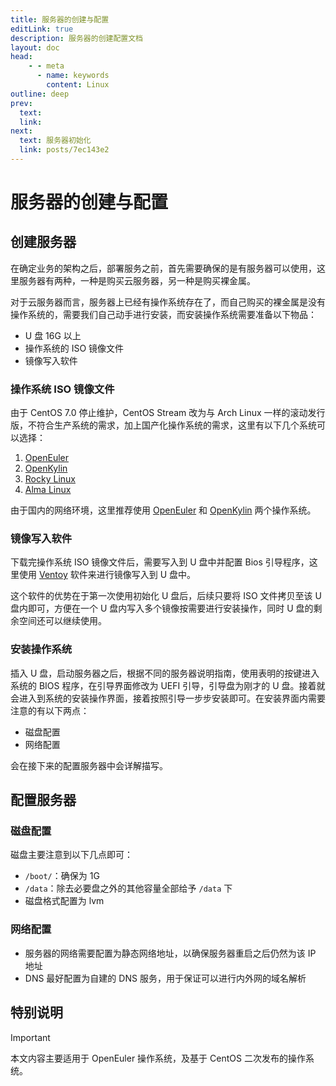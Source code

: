 ```yaml
---
title: 服务器的创建与配置
editLink: true
description: 服务器的创建配置文档
layout: doc
head:
    - - meta
      - name: keywords
        content: Linux
outline: deep
prev:
  text:
  link:
next:
  text: 服务器初始化
  link: posts/7ec143e2
---
```


# 服务器的创建与配置

## 创建服务器

在确定业务的架构之后，部署服务之前，首先需要确保的是有服务器可以使用，这里服务器有两种，一种是购买云服务器，另一种是购买裸金属。

对于云服务器而言，服务器上已经有操作系统存在了，而自己购买的裸金属是没有操作系统的，需要我们自己动手进行安装，而安装操作系统需要准备以下物品：

- U 盘 16G 以上
- 操作系统的 ISO 镜像文件
- 镜像写入软件

### 操作系统 ISO 镜像文件

由于 CentOS 7.0 停止维护，CentOS Stream 改为与 Arch Linux 一样的滚动发行版，不符合生产系统的需求，加上国产化操作系统的需求，这里有以下几个系统可以选择：

1. [OpenEuler](https://www.openeuler.org/zh/download/)
2. [OpenKylin](https://www.openkylin.top/downloads/)
3. [Rocky Linux](https://rockylinux.org/)
4. [Alma Linux](https://almalinux.org/get-almalinux/)

由于国内的网络环境，这里推荐使用 [OpenEuler](https://www.openeuler.org/zh/download/) 和 [OpenKylin](https://www.openkylin.top/downloads/) 两个操作系统。

### 镜像写入软件

下载完操作系统 ISO 镜像文件后，需要写入到 U 盘中并配置 Bios 引导程序，这里使用 [Ventoy](https://www.ventoy.net/en/index.html) 软件来进行镜像写入到 U 盘中。

这个软件的优势在于第一次使用初始化 U 盘后，后续只要将 ISO 文件拷贝至该 U 盘内即可，方便在一个 U 盘内写入多个镜像按需要进行安装操作，同时 U 盘的剩余空间还可以继续使用。

### 安装操作系统

插入 U 盘，启动服务器之后，根据不同的服务器说明指南，使用表明的按键进入系统的 BIOS 程序，在引导界面修改为 UEFI 引导，引导盘为刚才的 U 盘。接着就会进入到系统的安装操作界面，接着按照引导一步步安装即可。在安装界面内需要注意的有以下两点：

- 磁盘配置
- 网络配置

会在接下来的配置服务器中会详解描写。

## 配置服务器

### 磁盘配置

磁盘主要注意到以下几点即可：

- `/boot/`：确保为 1G
- `/data`：除去必要盘之外的其他容量全部给予 `/data` 下
- 磁盘格式配置为 lvm

### 网络配置

- 服务器的网络需要配置为静态网络地址，以确保服务器重启之后仍然为该 IP 地址
- DNS 最好配置为自建的 DNS 服务，用于保证可以进行内外网的域名解析

## 特别说明

> [!IMPORTANT]
> 本文内容主要适用于 OpenEuler 操作系统，及基于 CentOS 二次发布的操作系统。